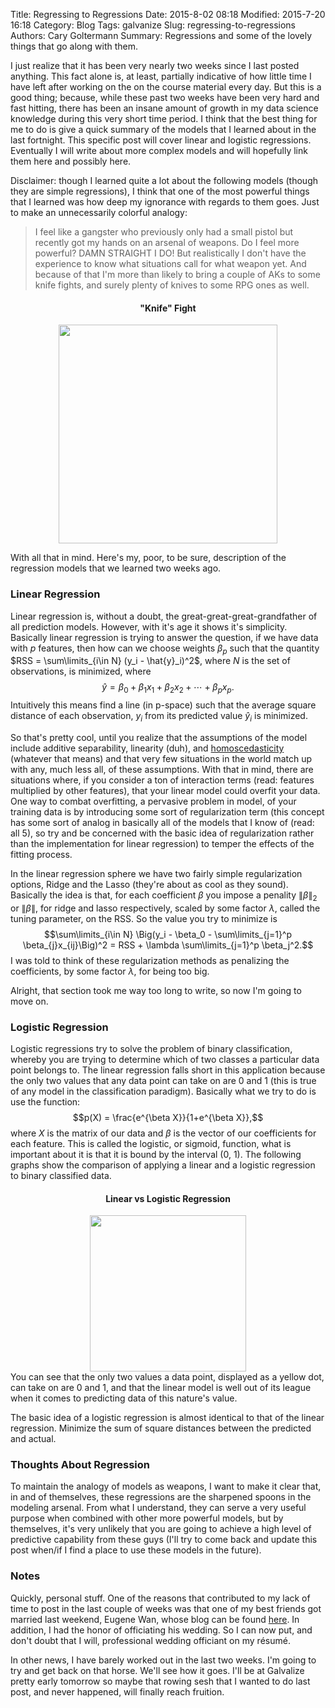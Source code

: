 Title: Regressing to Regressions
Date: 2015-8-02 08:18
Modified: 2015-7-20 16:18
Category: Blog
Tags: galvanize
Slug: regressing-to-regressions
Authors: Cary Goltermann
Summary: Regressions and some of the lovely things that go along with them. 

I just realize that it has been very nearly two weeks since I last posted anything. This fact alone is, at least, partially indicative of how little time I have left after working on the on the course material every day. But this is a good thing; because, while these past two weeks have been very hard and fast hitting, there has been an insane amount of growth in my data science knowledge during this very short time period. I think that the best thing for me to do is give a quick summary of the models that I learned about in the last fortnight. This specific post will cover linear and logistic regressions. Eventually I will write about more complex models and will hopefully link them here and possibly here.

Disclaimer: though I learned quite a lot about the following models (though they are simple regressions), I think that one of the most powerful things that I learned was how deep my ignorance with regards to them goes. Just to make an unnecessarily colorful analogy:
>I feel like a gangster who previously only had a small pistol but recently got my hands on an arsenal of weapons. Do I feel more powerful? DAMN STRAIGHT I DO! But realistically I don't have the experience to know what situations call for what weapon yet. And because of that I'm more than likely to bring a couple of AKs to some knife fights, and surely plenty of knives to some RPG ones as well.  
<div style="text-align: center"><h4>"Knife" Fight</h4><img src="/images/knife_fight.png" style="height: 350px"></div>

With all that in mind. Here's my, poor, to be sure, description of the regression models that we learned two weeks ago.
### Linear Regression
Linear regression is, without a doubt, the great-great-great-grandfather of all prediction models. However, with it's age it shows it's simplicity. Basically linear regression is trying to answer the question, if we have data with $\textit{p}$ features, then how can we choose weights $\beta_{p}$ such that the quantity $RSS = \sum\limits_{i\in N} (y_i - \hat{y}_i)^2$, where $\textit{N}$ is the set of observations, is minimized, where $$\hat{y} = \beta_{0} + \beta_{1}x_{1} + \beta_{2}x_{2} + \cdots + \beta_{p}x_{p}.$$
Intuitively this means find a line (in p-space) such that the average square distance of each observation, $y_i$ from its predicted value $\hat{y}_i$ is minimized.

So that's pretty cool, until you realize that the assumptions of the model include additive separability, linearity (duh), and [homoscedasticity](https://en.wikipedia.org/wiki/Homoscedasticity) (whatever that means) and that very few situations in the world match up with any, much less all, of these assumptions. With that in mind, there are situations where, if you consider a ton of interaction terms (read: features multiplied by other features), that your linear model could overfit your data. One way to combat overfitting, a pervasive problem in model, of your training data is by introducing some sort of regularization term (this concept has some sort of analog in basically all of the models that I know of (read: all 5), so try and be concerned with the basic idea of regularization rather than the implementation for linear regression) to temper the effects of the fitting process.

In the linear regression sphere we have two fairly simple regularization options, Ridge and the Lasso (they're about as cool as they sound). Basically the idea is that, for each coefficient $\beta$ you impose a penality $\|\beta\|_2$ or $\|\beta\|$, for ridge and lasso respectively, scaled by some factor $\lambda$, called the tuning parameter, on the RSS. So the value you try to minimize is $$\sum\limits_{i\in N} \Big(y_i - \beta_0 - \sum\limits_{j=1}^p \beta_{j}x_{ij}\Big)^2 = RSS + \lambda \sum\limits_{j=1}^p \beta_j^2.$$
I was told to think of these regularization methods as penalizing the coefficients, by some factor $\lambda$, for being too big. 

Alright, that section took me way too long to write, so now I'm going to move on.
### Logistic Regression
Logistic regressions try to solve the problem of binary classification, whereby you are trying to determine which of two classes a particular data point belongs to. The linear regression falls short in this application because the only two values that any data point can take on are 0 and 1 (this is true of any model in the classification paradigm). Basically what we try to do is use the function: $$p(X) = \frac{e^{\beta X}}{1+e^{\beta X}},$$ where $\textit{X}$ is the matrix of our data and $\beta$ is the vector of our coefficients for each feature. This is called the logistic, or sigmoid, function, what is important about it is that it is bound by the interval (0, 1). The following graphs show the comparison of applying a linear and a logistic regression to binary classified data.
<div style="text-align: center"><h4>Linear vs Logistic Regression</h4><img src="/images/linear_v_log.tiff" style="height: 250px"></div>
You can see that the only two values a data point, displayed as a yellow dot, can take on are 0 and 1, and that the linear model is well out of its league when it comes to predicting data of this nature's value.

The basic idea of a logistic regression is almost identical to that of the linear regression. Minimize the sum of square distances between the predicted and actual.

### Thoughts About Regression
To maintain the analogy of models as weapons, I want to make it clear that, in and of themselves, these regressions are the sharpened spoons in the modeling arsenal. From what I understand, they can serve a very useful purpose when combined with other more powerful models, but by themselves, it's very unlikely that you are going to achieve a high level of predictive capability from these guys (I'll try to come back and update this post when/if I find a place to use these models in the future).

### Notes
Quickly, personal stuff. One of the reasons that contributed to my lack of time to post in the last couple of weeks was that one of my best friends got married last weekend, Eugene Wan, whose blog can be found [here](http://eugenewan.com). In addition, I had the honor of officiating his wedding. So I can now put, and don't doubt that I will, professional wedding officiant on my résumé.

In other news, I have barely worked out in the last two weeks. I'm going to try and get back on that horse. We'll see how it goes. I'll be at Galvalize pretty early tomorrow so maybe that rowing sesh that I wanted to do last post, and never happened, will finally reach fruition.
